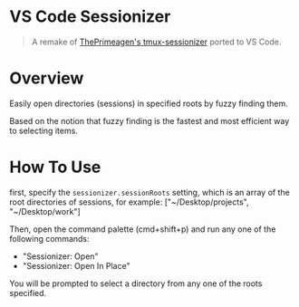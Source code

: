 # VS Code Sessionizer

> A remake of [ThePrimeagen's tmux-sessionizer](https://github.com/ThePrimeagen/.dotfiles/blob/master/bin/.local/scripts/tmux-sessionizer) ported to VS Code.

# Overview

Easily open directories (sessions) in specified roots by fuzzy finding them.

Based on the notion that fuzzy finding is the fastest and most efficient way to selecting items.

# How To Use

first, specify the `sessionizer.sessionRoots` setting, which is an array of the root directories of sessions, for example: ["~/Desktop/projects", "~/Desktop/work"]

Then, open the command palette (cmd+shift+p) and run any one of the following commands:

- "Sessionizer: Open"
- "Sessionizer: Open In Place"

You will be prompted to select a directory from any one of the roots specified.
